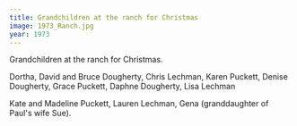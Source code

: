 ```yaml
---
title: Grandchildren at the ranch for Christmas
image: 1973_Ranch.jpg
year: 1973
---
```


Grandchildren at the ranch for Christmas.

Dortha, David and Bruce Dougherty, Chris Lechman, Karen Puckett, Denise Dougherty, Grace Puckett, Daphne Dougherty, Lisa Lechman

Kate and Madeline Puckett, Lauren Lechman, Gena (granddaughter of Paul's wife Sue).